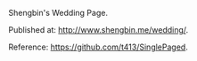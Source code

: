 
Shengbin's Wedding Page.

Published at: <http://www.shengbin.me/wedding/>.

Reference: <https://github.com/t413/SinglePaged>.
